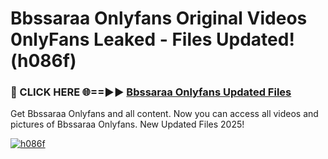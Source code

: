 # Bbssaraa Onlyfans Original Videos 0nlyFans Leaked - Files Updated! (h086f)

<h3>🔴 CLICK HERE 🌐==►► <a href="https://tinyurl.com/ehrbuxhb" rel="nofollow">Bbssaraa Onlyfans Updated Files</a></h3>

Get Bbssaraa Onlyfans and all content. Now you can access all videos and pictures of Bbssaraa Onlyfans. New Updated Files 2025!

[![h086f](https://i.imgur.com/lVYEuWS.gif)](https://tinyurl.com/ehrbuxhb)
